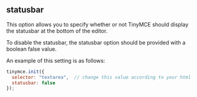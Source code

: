 ## statusbar

This option allows you to specify whether or not TinyMCE should display the statusbar at the bottom of the editor.

To disable the statusbar, the statusbar option should be provided with a boolean false value.

An example of this setting is as follows:

```js
tinymce.init({
  selector: "textarea",  // change this value according to your html
  statusbar: false
});
```
